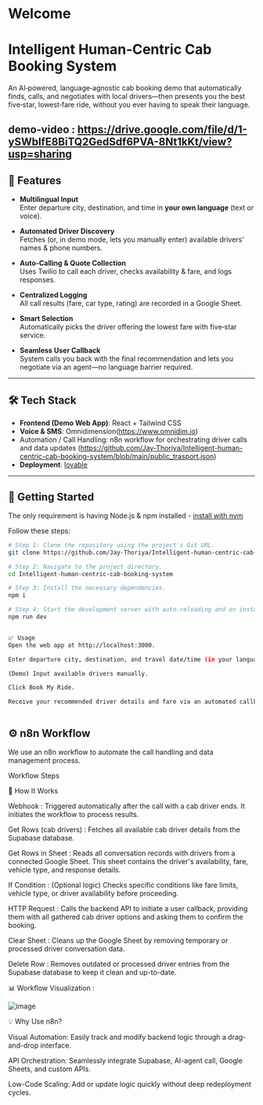 # Welcome

# Intelligent Human‑Centric Cab Booking System

An AI‑powered, language‑agnostic cab booking demo that automatically finds, calls, and negotiates with local drivers—then presents you the best five‑star, lowest‑fare ride, without you ever having to speak their language.

demo-video : https://drive.google.com/file/d/1-ySWbIfE8BiTQ2GedSdf6PVA-8Nt1kKt/view?usp=sharing
---

## 🎯 Features

- **Multilingual Input**  
  Enter departure city, destination, and time in **your own language** (text or voice).  

- **Automated Driver Discovery**  
  Fetches (or, in demo mode, lets you manually enter) available drivers’ names & phone numbers.

- **Auto‑Calling & Quote Collection**  
  Uses Twilio to call each driver, checks availability & fare, and logs responses.

- **Centralized Logging**  
  All call results (fare, car type, rating) are recorded in a Google Sheet.

- **Smart Selection**  
  Automatically picks the driver offering the lowest fare with five‑star service.

- **Seamless User Callback**  
  System calls you back with the final recommendation and lets you negotiate via an agent—no language barrier required.

---

## 🛠 Tech Stack
 
- **Frontend (Demo Web App)**: React + Tailwind CSS  
- **Voice & SMS**: Omnidimension(https://www.omnidim.io)
- Automation / Call Handling: n8n workflow for orchestrating driver calls and data updates (https://github.com/Jay-Thoriya/Intelligent-human-centric-cab-booking-system/blob/main/public_trasport.json) 
- **Deployment**:  [lovable](https://preview--transit-glide-interface.lovable.app/) 

---

## 🚀 Getting Started


The only requirement is having Node.js & npm installed - [install with nvm](https://github.com/nvm-sh/nvm#installing-and-updating)

Follow these steps:

```sh
# Step 1: Clone the repository using the project's Git URL.
git clone https://github.com/Jay-Thoriya/Intelligent-human-centric-cab-booking-system

# Step 2: Navigate to the project directory.
cd Intelligent-human-centric-cab-booking-system

# Step 3: Install the necessary dependencies.
npm i

# Step 4: Start the development server with auto-reloading and an instant preview.
npm run dev


📈 Usage
Open the web app at http://localhost:3000.

Enter departure city, destination, and travel date/time (in your language).

(Demo) Input available drivers manually.

Click Book My Ride.

Receive your recommended driver details and fare via an automated callback.



```

## ⚙️ n8n Workflow

We use an n8n workflow to automate the call handling and data management process.

Workflow Steps

🔄 How It Works

Webhook :
Triggered automatically after the call with a cab driver ends. It initiates the workflow to process results.

Get Rows (cab drivers) :
Fetches all available cab driver details from the Supabase database.

Get Rows in Sheet :
Reads all conversation records with drivers from a connected Google Sheet. This sheet contains the driver's availability, fare, vehicle type, and response details.

If Condition :
(Optional logic) Checks specific conditions like fare limits, vehicle type, or driver availability before proceeding.

HTTP Request :
Calls the backend API to initiate a user callback, providing them with all gathered cab driver options and asking them to confirm the booking.

Clear Sheet :
Cleans up the Google Sheet by removing temporary or processed driver conversation data.

Delete Row :
Removes outdated or processed driver entries from the Supabase database to keep it clean and up-to-date.

📊 Workflow Visualization : 

![image](https://github.com/user-attachments/assets/e021e3f0-2fcb-4ce2-a4bb-ac9d4c7b9bd7)

💡 Why Use n8n?

Visual Automation: Easily track and modify backend logic through a drag-and-drop interface.

API Orchestration: Seamlessly integrate Supabase, AI-agent call, Google Sheets, and custom APIs.

Low-Code Scaling: Add or update logic quickly without deep redeployment cycles.

